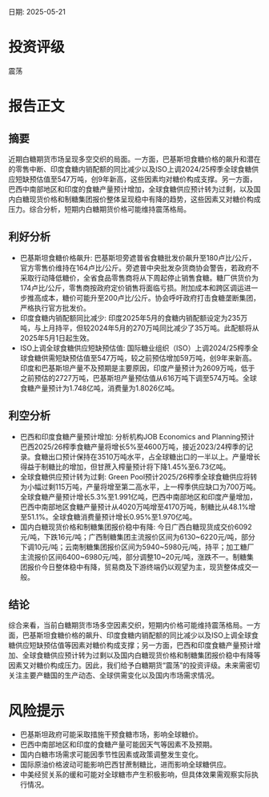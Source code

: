 
日期: 2025-05-21

# 投资评级

震荡

# 报告正文

## 摘要

近期白糖期货市场呈现多空交织的局面。一方面，巴基斯坦食糖价格的飙升和潜在的零售中断、印度食糖内销配额的同比减少以及ISO上调2024/25榨季全球食糖供应短缺预估值至547万吨，创9年新高，这些因素均对糖价构成支撑。另一方面，巴西中南部地区和印度的食糖产量预计增加，全球食糖供应预计转为过剩，以及国内白糖现货价格和制糖集团报价整体呈现稳中有降的趋势，这些因素又对糖价构成压力。综合分析，短期内白糖期货价格可能维持震荡格局。

## 利好分析

* 巴基斯坦食糖价格飙升: 巴基斯坦旁遮普省食糖批发价飙升至180卢比/公斤，官方零售价维持在164卢比/公斤。旁遮普中央批发杂货商协会警告，若政府不采取行动降低糖价，全省食品零售商将从下周起停止销售食糖。糖厂供货价为174卢比/公斤，零售商按政府定价销售将面临亏损。附加成本和跨区调运进一步推高成本，糖价可能升至200卢比/公斤。协会呼吁政府打击食糖垄断集团，严格执行官方批发价。
* 印度食糖内销配额同比减少: 印度2025年5月的食糖内销配额设定为235万吨，与上月持平，但较2024年5月的270万吨同比减少了35万吨。此配额将从2025年5月1日起生效。
* ISO上调全球食糖供应短缺预估值: 国际糖业组织（ISO）上调2024/25榨季全球食糖供需短缺预估值至547万吨，较之前预估增加59万吨，创9年来新高。印度和巴基斯坦产量不及预期是主要原因，印度产量预计为2609万吨，低于之前预估的2727万吨，巴基斯坦产量预估值从616万吨下调至574万吨。全球食糖产量预计为1.748亿吨，消费量为1.8026亿吨。

## 利空分析

* 巴西和印度食糖产量预计增加: 分析机构JOB Economics and Planning预计巴西2025/26榨季食糖产量将增长5%至4600万吨，接近2023/24榨季的记录。食糖出口预计保持在3510万吨水平，占全球糖出口的一半以上。产量增长得益于制糖比的增加，但甘蔗入榨量预计将下降1.45%至6.73亿吨。
* 全球食糖供应预计转为过剩: Green Pool预计2025/26榨季全球食糖供应将转为小幅过剩115万吨，产量将增至第二高水平，上一榨季供应缺口为700万吨。全球食糖产量预计增长5.3%至1.991亿吨，巴西中南部地区和印度产量增加，巴西中南部地区食糖产量预计从4020万吨增至4170万吨，制糖比从48.1%增至51.1%。全球食糖消费量预计增长0.95%至1.970亿吨。
* 国内白糖现货价格和制糖集团报价稳中有降: 今日广西白糖现货成交价6092元/吨，下跌16元/吨；广西制糖集团主流报价区间为6130~6220元/吨，部分下调10元/吨；云南制糖集团报价区间为5940~5980元/吨，持平；加工糖厂主流报价区间6400~6980元/吨，部分调整10~20元/吨，涨跌不一。制糖集团报价今日整体稳中有降，贸易商及下游终端仍以观望为主，现货整体成交一般。

## 结论

综合来看，当前白糖期货市场多空因素交织，短期内价格可能维持震荡格局。一方面，巴基斯坦食糖价格的飙升、印度食糖内销配额的同比减少以及ISO上调全球食糖供应短缺预估值等因素对糖价构成支撑；另一方面，巴西和印度食糖产量预计增加、全球食糖供应预计转为过剩以及国内白糖现货价格和制糖集团报价稳中有降等因素又对糖价构成压力。因此，我们给予白糖期货“震荡”的投资评级。未来需密切关注主要产糖国的生产动态、全球供需变化以及国内市场需求情况。

# 风险提示

* 巴基斯坦政府可能采取措施干预食糖市场，影响全球糖价。
* 巴西中南部地区和印度的食糖产量可能因天气等因素不及预期。
* 国内白糖市场需求可能因季节性因素或政策调整发生变化。
* 国际原油价格波动可能影响巴西甘蔗制糖比，进而影响全球糖供应。
* 中美经贸关系的缓和可能对全球糖市产生积极影响，但具体效果需观察实际执行情况。
